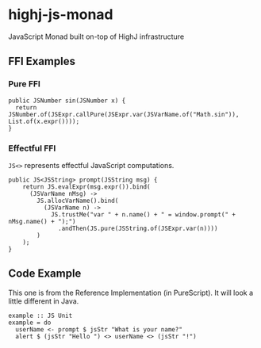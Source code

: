 # highj-js-monad
JavaScript Monad built on-top of HighJ infrastructure

## FFI Examples

### Pure FFI
```
public JSNumber sin(JSNumber x) {
  return JSNumber.of(JSExpr.callPure(JSExpr.var(JSVarName.of("Math.sin")), List.of(x.expr())));
}
```

### Effectful FFI
```JS<>``` represents effectful JavaScript computations.
```
public JS<JSString> prompt(JSString msg) {
    return JS.evalExpr(msg.expr()).bind(
      (JSVarName nMsg) ->
        JS.allocVarName().bind(
          (JSVarName n) ->
            JS.trustMe("var " + n.name() + " = window.prompt(" + nMsg.name() + ");")
              .andThen(JS.pure(JSString.of(JSExpr.var(n))))
        )
    );
}
```

## Code Example
This one is from the Reference Implementation (in PureScript). It will look a little different in Java.
```
example :: JS Unit
example = do
  userName <- prompt $ jsStr "What is your name?"
  alert $ (jsStr "Hello ") <> userName <> (jsStr "!")
```
